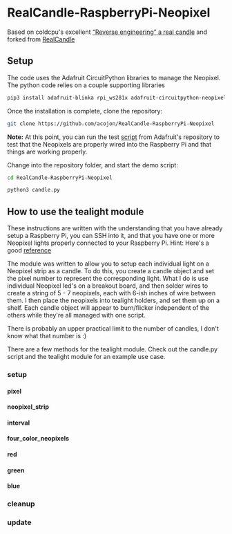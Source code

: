 # RealCandle-RaspberryPi-Neopixel

Based on coldcpu's excellent [“Reverse engineering” a real candle](https://cpldcpu.wordpress.com/2016/01/05/reverse-engineering-a-real-candle/) and forked from [RealCandle](https://github.com/cpldcpu/RealCandle)

## Setup

The code uses the Adafruit CircuitPython libraries to manage the Neopixel.  The python code relies on a couple supporting libraries

``` bash
pip3 install adafruit-blinka rpi_ws281x adafruit-circuitpython-neopixel
```

Once the installation is complete, clone the repository:

```bash
git clone https://github.com/acojon/RealCandle-RaspberryPi-Neopixel
```

__Note:__ At this point, you can run the test
[script](https://github.com/adafruit/Adafruit_CircuitPython_NeoPixel/blob/master/examples/rpi_neopixel_simpletest.py)
from Adafruit's repository to test that the Neopixels are properly wired into
the Raspberry Pi and that things are working properly.

Change into the repository folder, and start the demo script:

```bash
cd RealCandle-RaspberryPi-Neopixel

python3 candle.py
```

## How to use the tealight module

These instructions are written with the understanding that you have already
setup a Raspberry Pi, you can SSH into it, and that you have one or more
Neopixel lights properly connected to your Raspberry Pi.  Hint: Here's a good
[reference](https://learn.adafruit.com/neopixels-on-raspberry-pi/overview)

The module was written to allow you to setup each individual light on a
Neopixel strip as a candle.  To do this, you create a candle object and set the
pixel number to represent the corresponding light.  What I do is use individual
Neopixel led's on a breakout board, and then solder wires to create a string of
5 - 7 neopixels, each with 6-ish inches of wire between them.  I then place the
neopixels into tealight holders, and set them up on a shelf.  Each candle
object will appear to burn/flicker independent of the others while they're all
managed with one script.

There is probably an upper practical limit to the number of candles, I don't
know what that number is :)

There are a few methods for the tealight module.  Check out the candle.py
script and the tealight module for an example use case.

### __setup__

#### pixel

#### neopixel_strip

#### interval

#### four_color_neopixels

#### red

#### green

#### blue

### cleanup

### update